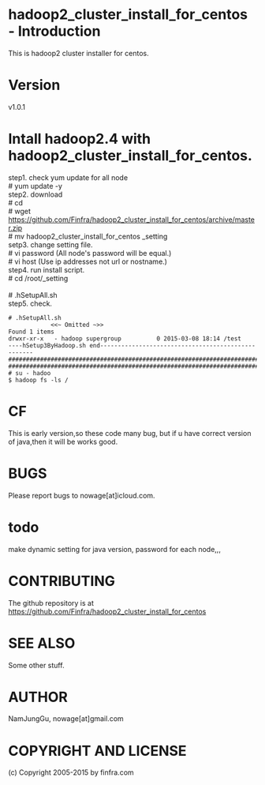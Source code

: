 # hadoop2_cluster_install_for_centos - Introduction

This is hadoop2 cluster installer for centos.

# Version

v1.0.1

# Intall hadoop2.4 with hadoop2_cluster_install_for_centos.
step1. check yum update for all node<br>
    # yum update -y<br>
step2. download <br>
    # cd <br>
    # wget https://github.com/Finfra/hadoop2_cluster_install_for_centos/archive/master.zip<br>
    # mv hadoop2_cluster_install_for_centos  _setting<br>
setp3. change setting file.<br>
    # vi password      (All node's password will be equal.)<br>
    # vi host          (Use ip addresses not url or nostname.)<br>
step4. run install script.<br>
    # cd /root/_setting       <br>                  
    # .hSetupAll.sh<br>
step5. check.<br>
```
# .hSetupAll.sh
            <<~ Omitted ~>>
Found 1 items
drwxr-xr-x   - hadoop supergroup          0 2015-03-08 18:14 /test
----hSetup3ByHadoop.sh end---------------------------------------------------
########################################################################
########################################################################
# su - hadoo
$ hadoop fs -ls /
```

# CF        
This is early version,so these code many bug, but if u have correct version of java,then it will be works good.

# BUGS
    
Please report bugs to nowage[at]icloud.com.

# todo

make dynamic setting for java version, password for each node,,,

# CONTRIBUTING

The github repository is at https://github.com/Finfra/hadoop2_cluster_install_for_centos

# SEE ALSO

Some other stuff.

# AUTHOR

NamJungGu, nowage[at]gmail.com

# COPYRIGHT AND LICENSE

(c) Copyright 2005-2015 by finfra.com
